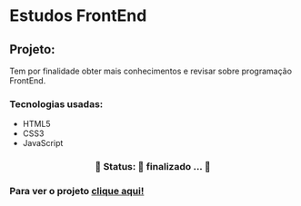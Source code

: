 # Estudos FrontEnd
## Projeto:
Tem por finalidade obter mais conhecimentos e revisar sobre programação FrontEnd.

### Tecnologias usadas:
- HTML5
- CSS3
- JavaScript

<h3 align="center"> 
	🚧  Status: 🚀 finalizado ...  🚧
</h3>

### Para ver o projeto [clique aqui!]()
